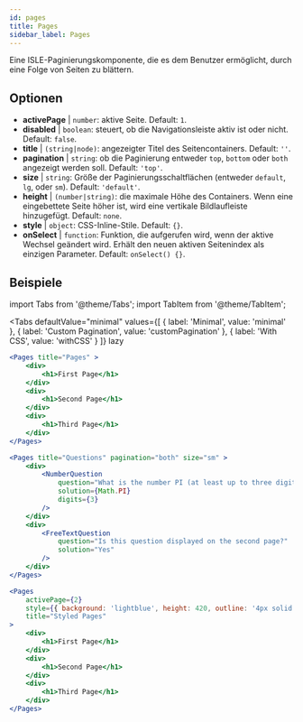 ```yaml
---
id: pages 
title: Pages
sidebar_label: Pages
---
```


Eine ISLE-Paginierungskomponente, die es dem Benutzer ermöglicht, durch eine Folge von Seiten zu blättern.

## Optionen

* __activePage__ | `number`: aktive Seite. Default: `1`.
* __disabled__ | `boolean`: steuert, ob die Navigationsleiste aktiv ist oder nicht. Default: `false`.
* __title__ | `(string|node)`: angezeigter Titel des Seitencontainers. Default: `''`.
* __pagination__ | `string`: ob die Paginierung entweder `top`, `bottom` oder `both` angezeigt werden soll. Default: `'top'`.
* __size__ | `string`: Größe der Paginierungsschaltflächen (entweder `default`, `lg`, oder `sm`). Default: `'default'`.
* __height__ | `(number|string)`: die maximale Höhe des Containers. Wenn eine eingebettete Seite höher ist, wird eine vertikale Bildlaufleiste hinzugefügt. Default: `none`.
* __style__ | `object`: CSS-Inline-Stile. Default: `{}`.
* __onSelect__ | `function`: Funktion, die aufgerufen wird, wenn der aktive Wechsel geändert wird. Erhält den neuen aktiven Seitenindex als einzigen Parameter. Default: `onSelect() {}`.


## Beispiele

import Tabs from '@theme/Tabs';
import TabItem from '@theme/TabItem';

<Tabs
    defaultValue="minimal"
    values={[
        { label: 'Minimal', value: 'minimal' },
        { label: 'Custom Pagination', value: 'customPagination' },
        { label: 'With CSS', value: 'withCSS' }
    ]}
    lazy
>

<TabItem value="minimal">

```jsx live
<Pages title="Pages" >
    <div>
        <h1>First Page</h1>
    </div>
    <div>
        <h1>Second Page</h1>
    </div>
    <div>
        <h1>Third Page</h1>
    </div>
</Pages>
```

</TabItem>

<TabItem value="customPagination" >

```jsx live
<Pages title="Questions" pagination="both" size="sm" >
    <div>
        <NumberQuestion
            question="What is the number PI (at least up to three digits after the decimal point)?"
            solution={Math.PI}
            digits={3}
        />
    </div>
    <div>
        <FreeTextQuestion 
            question="Is this question displayed on the second page?"
            solution="Yes" 
        />
    </div>
</Pages>
```
</TabItem>

<TabItem value="withCSS">

```jsx live
<Pages 
    activePage={2}
    style={{ background: 'lightblue', height: 420, outline: '4px solid black' }} 
    title="Styled Pages"
>
    <div>
        <h1>First Page</h1>
    </div>
    <div>
        <h1>Second Page</h1>
    </div>
    <div>
        <h1>Third Page</h1>
    </div>
</Pages>
```

</TabItem>

</Tabs>

